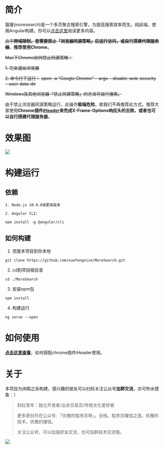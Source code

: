 # 简介

猫搜(moresearch)是一个多页聚合搜索引擎，为提高搜索效率而生。纯前端，使用Angular构建。你可以[点击这里](https://juejin.im/post/5e147c716fb9a0480d1702d1)阅读更多内容。

~~由于**跨域限制，您需要禁止「浏览器同源策略」后运行访问，或自行搭建代理服务器**~~。**推荐使用Chrome**。

~~Mac下Chrome如何禁止同源策略：~~

~~1. 完全退出浏览器~~

~~2. 命令行下运行：~~
~~open -a "Google Chrome" --args --disable-web-security  --user-data-dir~~

~~Windows及其他浏览器「禁止同源策略」的方法可自行搜索。~~

由于禁止浏览器同源策略运行，此操作**极端危险**，故我们不再推荐此方式。推荐大家使用**Chrome插件[iHeader](http://github.com/Louiszhai/IHeader)**来完成X-Frame-Options响应头的去除，或者也可以自行**搭建代理服务器**。

# 效果图

![](./show.jpg)

# 构建运行

## 依赖

```shell
1. Node.js 10.9.0或更高版本

2. Angular CLI:

npm install -g @angular/cli
```

## 如何构建

1. 克隆本项目到你本地
   
```shell
git clone https://github.com/xuefengnice/MoreSearch.git
```

2. cd到项目根目录

```shell
cd ./MoreSearch
```

3. 安装npm包

```shell
npm install
```

4. 构建运行

```shell
ng serve --open
```

# 如何使用

**[点击这里查看](./how-use.md)**，如何搭配chrome插件iHeader使用。

# 关于

本项目为闲暇之余构建，感兴趣的朋友可以扫码关注公众号**加群交流**，亦可吹水摸鱼：）

> 斜杠青年：独立开发者/业余交易员/传统文化爱好者
> 
> 更多原创尽在公众号: 「优雅的程序员呀」。全栈。程序员赚钱之道。优雅的技术，优雅的赚钱。
>
> 关注公众号，可以加我好友交流，也可加群技术交流哦。

![](./qrcode.jpg)

